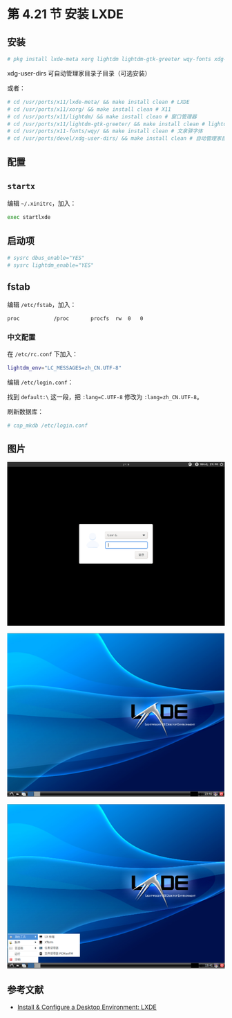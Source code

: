 # 第 4.21 节 安装 LXDE

## 安装

```sh
# pkg install lxde-meta xorg lightdm lightdm-gtk-greeter wqy-fonts xdg-user-dirs
```

xdg-user-dirs 可自动管理家目录子目录（可选安装）

或者：

```sh
# cd /usr/ports/x11/lxde-meta/ && make install clean # LXDE
# cd /usr/ports/x11/xorg/ && make install clean # X11
# cd /usr/ports/x11/lightdm/ && make install clean # 窗口管理器
# cd /usr/ports/x11/lightdm-gtk-greeter/ && make install clean # lightdm的用户界面，没有这个无法启动 lightdm
# cd /usr/ports/x11-fonts/wqy/ && make install clean # 文泉驿字体
# cd /usr/ports/devel/xdg-user-dirs/ && make install clean # 自动管理家目录子目录
```

## 配置

## `startx`

编辑 `~/.xinitrc`，加入：

```sh
exec startlxde
```

## 启动项

```sh
# sysrc dbus_enable="YES"
# sysrc lightdm_enable="YES"
```

## fstab

编辑 `/etc/fstab`，加入：

```sh
proc           /proc       procfs  rw  0   0
```

### 中文配置

在 `/etc/rc.conf` 下加入：

```sh
lightdm_env="LC_MESSAGES=zh_CN.UTF-8" 
```

编辑 `/etc/login.conf`：

找到 `default:\` 这一段，把 `:lang=C.UTF-8` 修改为 `:lang=zh_CN.UTF-8`。

刷新数据库：

```sh
# cap_mkdb /etc/login.conf
```

## 图片

![FreeBSD 安装 LXDE](../.gitbook/assets/lxde1.png)

![FreeBSD 安装 LXDE](../.gitbook/assets/lxde2.png)

![FreeBSD 安装 LXDE](../.gitbook/assets/lxde3.png)

## 参考文献

- [Install & Configure a Desktop Environment: LXDE](https://wiki.freebsd.org/LXDE)